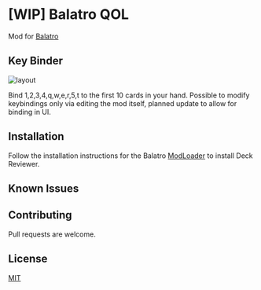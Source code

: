 # [WIP] Balatro QOL
Mod for [Balatro](https://store.steampowered.com/app/2379780/Balatro/)

## Key Binder
![layout](https://github.com/Mi1cK/Balatro-QOL/assets/161165747/8c0cb8cd-3cf6-43a7-84c9-6620421e6864)

Bind 1,2,3,4,q,w,e,r,5,t to the first 10 cards in your hand. Possible to modify keybindings only via editing the mod itself, planned update to allow for binding in UI.
## Installation

Follow the installation instructions for the Balatro [ModLoader](https://github.com/Steamopollys/Steamodded/tree/0.6.0) to install Deck Reviewer.

## Known Issues

## Contributing

Pull requests are welcome.
## License

[MIT](https://choosealicense.com/licenses/mit/)

